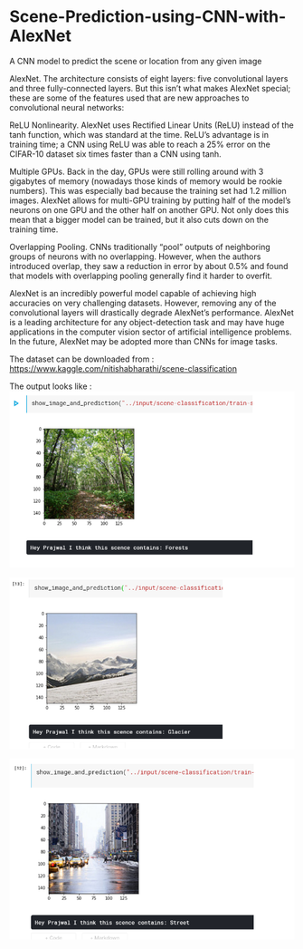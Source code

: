 # Scene-Prediction-using-CNN-with-AlexNet
A CNN model to predict the scene or location from any given image

AlexNet. The architecture consists of eight layers: five convolutional layers and three fully-connected layers. But this isn’t what makes AlexNet special; these are some of the features used that are new approaches to convolutional neural networks: <br />

ReLU Nonlinearity. AlexNet uses Rectified Linear Units (ReLU) instead of the tanh function, which was standard at the time. ReLU’s advantage is in training time; a CNN using ReLU was able to reach a 25% error on the CIFAR-10 dataset six times faster than a CNN using tanh. <br />

Multiple GPUs. Back in the day, GPUs were still rolling around with 3 gigabytes of memory (nowadays those kinds of memory would be rookie numbers). This was especially bad because the training set had 1.2 million images. AlexNet allows for multi-GPU training by putting half of the model’s neurons on one GPU and the other half on another GPU. Not only does this mean that a bigger model can be trained, but it also cuts down on the training time. <br />

Overlapping Pooling. CNNs traditionally “pool” outputs of neighboring groups of neurons with no overlapping. However, when the authors introduced overlap, they saw a reduction in error by about 0.5% and found that models with overlapping pooling generally find it harder to overfit. <br />


AlexNet is an incredibly powerful model capable of achieving high accuracies on very challenging datasets. However, removing any of the convolutional layers will drastically degrade AlexNet’s performance. AlexNet is a leading architecture for any object-detection task and may have huge applications in the computer vision sector of artificial intelligence problems. In the future, AlexNet may be adopted more than CNNs for image tasks. 

The dataset can be downloaded from : <br />
https://www.kaggle.com/nitishabharathi/scene-classification  <br />

The output looks like : <br />
![Screenshot](scene3.png)

![Screenshot](scene5.png)

![Screenshot](scene4.png)
